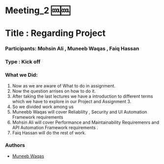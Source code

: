 # Meeting_2 🆒🆒
# Title : Regarding Project
### Participants: Mohsin Ali , Muneeb Waqas , Faiq Hassan
### Type : Kick off

### What we Did:
1. Now as we are aware of What to do in assignment.
2. Now the question arrises on how to do it.
3. After taking the last lectures we have a introduction to different terms which we have to explore in our Project and Assignment 3.
4. So we divided work among us
5. Muneebb Waqas will cover Reliablilty , Security and UI Automation Framework requirements 
6. Mohsin Ali will cover Performance and Maintainability Requiremenrs and API Automation Framework requirements .
7. Faiq Hassan will do the rest of work.

### Authors

- [Muneeb Waqas](https://github.com/muneebwaqas416)


